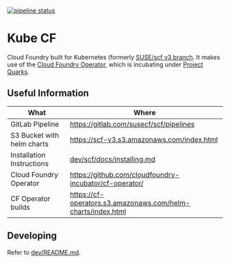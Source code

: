 [![pipeline status](https://gitlab.com/susecf/kubecf/badges/master/pipeline.svg)](https://gitlab.com/susecf/kubecf/commits/master)

# Kube CF

Cloud Foundry built for Kubernetes (formerly [SUSE/scf v3 branch](https://github.com/SUSE/scf/tree/v3).
It makes use of the [Cloud Foundry Operator](https://github.com/cloudfoundry-incubator/cf-operator/), which is incubating under [Project Quarks](https://www.cloudfoundry.org/project-quarks/).

## Useful Information

| What                       | Where                                                        |
| -------------------------- | ------------------------------------------------------------ |
| GitLab Pipeline            | https://gitlab.com/susecf/scf/pipelines                      |
| S3 Bucket with helm charts | https://scf-v3.s3.amazonaws.com/index.html                   |
| Installation Instructions  | [dev/scf/docs/installing.md](dev/scf/docs/installing.md)     |
| Cloud Foundry Operator     | https://github.com/cloudfoundry-incubator/cf-operator/       |
| CF Operator builds         | https://cf-operators.s3.amazonaws.com/helm-charts/index.html |

## Developing

Refer to [dev/README.md](dev/README.md).
